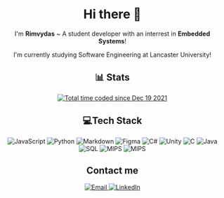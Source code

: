 <h1 align="center">
    Hi there 👋
</h1>

<p align="center">
    I'm <b>Rimvydas</b> ~ A student developer with an interrest in <b>Embedded Systems</b>!
</p>
<p align="center">
    I'm currently studying Software Engineering at Lancaster University!
</p>

<h2 align="center">
    📊 Stats
</h2>

<p align="center">
    <!--<img src="https://github-readme-stats.vercel.app/api?username=Rimichu&amp;theme=react&amp;hide_border=true&amp;include_all_commits=true&amp;count_private=true" alt=""> 
<br>-->
    <img src="https://github-readme-stats.vercel.app/api/top-langs/?username=Rimichu&hide_progress=true&amp;theme=react&amp;hide_border=true&amp;include_all_commits=true&amp;count_private=false&amp;layout=compact" alt="">
<br>   
<!--<br>
    <img src="https://github-readme-stats.vercel.app/api/wakatime?username=Rimichu" alt="">
<br>-->
    <a href="https://wakatime.com/@b9c00289-2be0-48ce-81c5-1af358c056de"><img src="https://wakatime.com/badge/user/b9c00289-2be0-48ce-81c5-1af358c056de.svg" alt="Total time coded since Dec 19 2021" /></a>
</p>

<h2 align="center">
    💻Tech Stack
</h2>

<p align="center">
    <img src="https://img.shields.io/badge/javascript-%23323330.svg?style=for-the-badge&amp;logo=javascript&amp;logoColor=%23F7DF1E" alt="JavaScript"> 
    <img src="https://img.shields.io/badge/python-3670A0?style=for-the-badge&amp;logo=python&amp;logoColor=ffdd54" alt="Python">
    <img src="https://img.shields.io/badge/markdown-%23000000.svg?style=for-the-badge&amp;logo=markdown&amp;logoColor=white" alt="Markdown">
    <!--<img src="https://img.shields.io/badge/p5.js-ED225D?style=for-the-badge&amp;logo=p5.js&amp;logoColor=FFFFFF" alt="p5js">-->
    <!--<img src="https://img.shields.io/badge/numpy-%23013243.svg?style=for-the-badge&amp;logo=numpy&amp;logoColor=white" alt="NumPy">--> 
    <!--<img src="https://img.shields.io/badge/Plotly-%233F4F75.svg?style=for-the-badge&amp;logo=plotly&amp;logoColor=white" alt="Plotly">-->     
    <img src="https://img.shields.io/badge/figma-%23F24E1E.svg?style=for-the-badge&amp;logo=figma&amp;logoColor=white" alt="Figma">
    <img src="https://img.shields.io/badge/C%23-darkgreen?style=for-the-badge&amp;logo=C sharp&amp;logoColor=white" alt="C#">
    <img src="https://img.shields.io/badge/Unity-black?style=for-the-badge&amp;logo=Unity&amp;logoColor=white" alt="Unity">
    <img src="https://img.shields.io/badge/C-blue?style=for-the-badge&amp;logo=C&amp;logoColor=white" alt="C">
    <img src="https://img.shields.io/badge/Java-orange?style=for-the-badge&amp;logo=java&amp;logoColor=white" alt="Java">
    <img src="https://img.shields.io/badge/SQL-blue?style=for-the-badge&amp;logo=mysql&amp;logoColor=white" alt="SQL">
    <img src="https://img.shields.io/badge/mipsasm-red?style=for-the-badge&amp;logo=mipsasm&amp;logoColor=white" alt="MIPS">
    <img src="https://img.shields.io/badge/react-blue?style=for-the-badge&amp;logo=react&amp;logoColor=white" alt="MIPS">
</p>

<h2 align="center">
    Contact me
</h2>

<p align="center">
    <a href="mailto:rimichu111@gmail.com">
        <img src="https://img.shields.io/badge/email-green.svg?style=for-the-badge&amp;logo=Gmail&amp;logoColor=red" alt="Email">
    </a>
    <a href="https://www.linkedin.com/in/rimvydaskersys/">
        <img src="https://img.shields.io/badge/linkedin-%230077B5.svg?style=for-the-badge&amp;logo=LinkedIn&amp;logoColor=white" alt="LinkedIn">
    </a>
</p>
